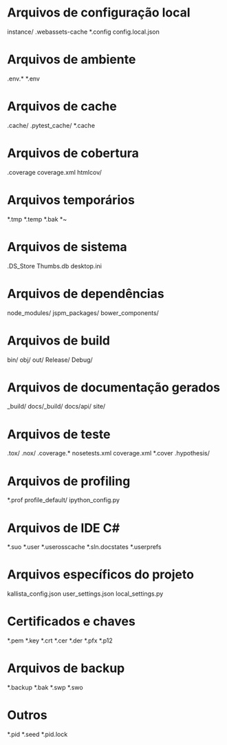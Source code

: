 # Arquivos de configuração local
instance/
.webassets-cache
*.config
config.local.json

# Arquivos de ambiente
.env.*
*.env

# Arquivos de cache
.cache/
.pytest_cache/
*.cache

# Arquivos de cobertura
.coverage
coverage.xml
htmlcov/

# Arquivos temporários
*.tmp
*.temp
*.bak
*~

# Arquivos de sistema
.DS_Store
Thumbs.db
desktop.ini

# Arquivos de dependências
node_modules/
jspm_packages/
bower_components/

# Arquivos de build
bin/
obj/
out/
Release/
Debug/

# Arquivos de documentação gerados
_build/
docs/_build/
docs/api/
site/

# Arquivos de teste
.tox/
.nox/
.coverage.*
nosetests.xml
coverage.xml
*.cover
.hypothesis/

# Arquivos de profiling
*.prof
profile_default/
ipython_config.py

# Arquivos de IDE C#
*.suo
*.user
*.userosscache
*.sln.docstates
*.userprefs

# Arquivos específicos do projeto
kallista_config.json
user_settings.json
local_settings.py

# Certificados e chaves
*.pem
*.key
*.crt
*.cer
*.der
*.pfx
*.p12

# Arquivos de backup
*.backup
*.bak
*.swp
*.swo

# Outros
*.pid
*.seed
*.pid.lock
